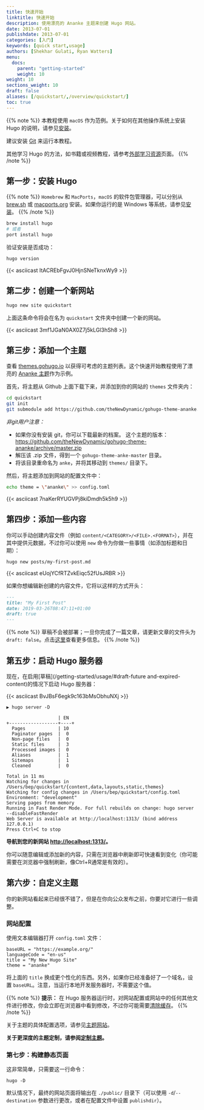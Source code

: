 ```yaml
---
title: 快速开始
linktitle: 快速开始
description: 使用漂亮的 Ananke 主题来创建 Hugo 网站。
date: 2013-07-01
publishdate: 2013-07-01
categories: [入门]
keywords: [quick start,usage]
authors: [Shekhar Gulati, Ryan Watters]
menu:
  docs:
    parent: "getting-started"
    weight: 10
weight: 10
sections_weight: 10
draft: false
aliases: [/quickstart/,/overview/quickstart/]
toc: true
---
```


{{% note %}}
本教程使用 `macOS` 作为范例。关于如何在其他操作系统上安装 Hugo 的说明，请参见[安装](/getting-started/installing)。

建议安装 [Git](https://git-scm.com/downloads) 来运行本教程。

其他学习 Hugo 的方法，如书籍或视频教程，请参考[外部学习资源](/getting-started/external-learning-resources/)页面。
{{% /note %}}

## 第一步：安装 Hugo

{{% note %}}
`Homebrew` 和 `MacPorts`，`macOS` 的软件包管理器，可以分别从 [brew.sh](https://brew.sh/) 或 [macports.org](https://www.macports.org/) 安装。如果你运行的是 Windows 等系统，请参见[安装](/getting-started/install)。
{{% /note %}}

```bash
brew install hugo
# 或者
port install hugo
```

验证安装是否成功：

```bash
hugo version
```

{{< asciicast ItACREbFgvJ0HjnSNeTknxWy9 >}}

## 第二步：创建一个新网站

```bash
hugo new site quickstart
```

上面这条命令将会在名为 `quickstart` 文件夹中创建一个新的网站。

{{< asciicast 3mf1JGaN0AX0Z7j5kLGl3hSh8 >}}

## 第三步：添加一个主题

查看 [themes.gohugo.io](https://themes.gohugo.io/) 以获得可考虑的主题列表。这个快速开始教程使用了漂亮的 [Ananke 主题](https://themes.gohugo.io/gohugo-theme-ananke/)作为示例。

首先，将主题从 Github 上面下载下来，并添加到你的网站的 `themes` 文件夹内：

```bash
cd quickstart
git init
git submodule add https://github.com/theNewDynamic/gohugo-theme-ananke.git themes/ananke
```

*非git用户注意：*
   - 如果你没有安装 git，你可以下载最新的档案。
     这个主题的版本：
       https://github.com/theNewDynamic/gohugo-theme-ananke/archive/master.zip
   - 解压该 .zip 文件，得到一个 `gohugo-theme-anke-master` 目录。
   - 将该目录重命名为 `anke`，并将其移动到 `themes/` 目录下。

然后，将主题添加到网站的配置文件中：

```bash
echo theme = \"ananke\" >> config.toml
```

{{< asciicast 7naKerRYUGVPj8kiDmdh5k5h9 >}}

## 第四步：添加一些内容

你可以手动创建内容文件（例如 `content/<CATEGORY>/<FILE>.<FORMAT>`），并在其中提供元数据，不过你可以使用 `new` 命令为你做一些事情（如添加标题和日期）：

```
hugo new posts/my-first-post.md
```

{{< asciicast eUojYCfRTZvkEiqc52fUsJRBR >}}

如果你想编辑新创建的内容文件，它将以这样的方式开头：

```markdown
---
title: "My First Post"
date: 2019-03-26T08:47:11+01:00
draft: true
---

```

{{% note %}}
草稿不会被部署；一旦你完成了一篇文章，请更新文章的文件头为 `draft: false`。点击[这里](/getting-started/usage/#draft-future-and-expired-content)查看更多信息。
{{% /note %}}

## 第五步：启动 Hugo 服务器

现在，在启用[草稿](/getting-started/usage/#draft-future and-expired-content)的情况下启动 Hugo 服务器：

{{< asciicast BvJBsF6egk9c163bMsObhuNXj >}}

```
▶ hugo server -D

                   | EN
+------------------+----+
  Pages            | 10
  Paginator pages  |  0
  Non-page files   |  0
  Static files     |  3
  Processed images |  0
  Aliases          |  1
  Sitemaps         |  1
  Cleaned          |  0

Total in 11 ms
Watching for changes in /Users/bep/quickstart/{content,data,layouts,static,themes}
Watching for config changes in /Users/bep/quickstart/config.toml
Environment: "development"
Serving pages from memory
Running in Fast Render Mode. For full rebuilds on change: hugo server --disableFastRender
Web Server is available at http://localhost:1313/ (bind address 127.0.0.1)
Press Ctrl+C to stop
```

**导航到您的新网站 [http://localhost:1313/](http://localhost:1313/)。**

你可以随意编辑或添加新的内容，只需在浏览器中刷新即可快速看到变化（你可能需要在浏览器中强制刷新，像Ctrl+R通常是有效的）。

## 第六步：自定义主题

你的新网站看起来已经很不错了，但是在你向公众发布之前，你要对它进行一些调整。

### 网站配置

使用文本编辑器打开 `config.toml` 文件：

```
baseURL = "https://example.org/"
languageCode = "en-us"
title = "My New Hugo Site"
theme = "ananke"
```

将上面的 `title` 换成更个性化的东西。另外，如果你已经准备好了一个域名，设置 `baseURL`。注意，当运行本地开发服务器时，不需要这个值。

{{% note %}}
**提示：** 在 Hugo 服务器运行时，对网站配置或网站中的任何其他文件进行修改，你会立即在浏览器中看到修改，不过你可能需要[清除缓存](https://kb.iu.edu/d/ahic)。
{{% /note %}}

关于主题的具体配置选项，请参见[主题网站](https://github.com/theNewDynamic/gohugo-theme-ananke)。

**关于更深度的主题定制，请参阅[定制主题](/themes/customizing/)。**

### 第七步：构建静态页面

这非常简单，只需要这一行命令：

```
hugo -D
```

默认情况下，最终的网站页面将输出在 `./public/` 目录下（可以使用 `-d`/`--destination` 参数进行更改，或者在配置文件中设置 `publishdir`）。

